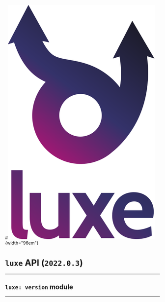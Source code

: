 #![](../images/luxe-dark.svg){width="96em"}

# `luxe` API (`2022.0.3`)  


---

## `luxe: version` module


---

